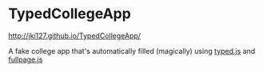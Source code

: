 TypedCollegeApp
===============

http://jki127.github.io/TypedCollegeApp/

A fake college app that's automatically filled (magically) using [typed.js](https://github.com/mattboldt/typed.js/) and [fullpage.js](https://github.com/alvarotrigo/fullPage.js)
